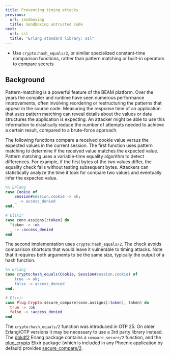 ```yaml
---
title: Preventing timing attacks
previous:
  url: sandboxing
  title: Sandboxing untrusted code
next:
  url: ssl
  title: "Erlang standard library: ssl"
---
```


* Use `crypto:hash_equals/2`, or similar specialized constant-time comparison functions, rather than pattern matching or built-in operators to compare secrets


## Background

Pattern-matching is a powerful feature of the BEAM platform. Over the years the compiler and runtime have seen numerous performance improvements, often involving reordering or restructuring the patterns that appear in the source code. Measuring the response time of an application that uses pattern matching can reveal details about the values or data structures the application is expecting. An attacker might be able to use this information to drastically reduce the number of attempts needed to achieve a certain result, compared to a brute-force approach.

The following functions compare a received cookie value versus the expected values in the current session. The first function uses pattern matching to determine if the received value matches the expected value. Pattern matching uses a variable-time equality algorithm to detect differences. For example, if the first bytes of the two values differ, the equality check fails without testing subsequent bytes. Attackers can statistically analyze the time it took for compare two values and eventually infer the expected value.

```erlang
%% Erlang
case Cookie of
    Session#session.cookie -> ok;
    _ -> access_denied
end.
```

```elixir
# Elixir
case conn.assigns[:token] do
  ^token -> :ok
  _ -> :access_denied
end
```

The second implementation uses `crypto:hash_equals/2`. The check avoids comparison shortcuts that would leave it vulnerable to timing attacks. Note that it requires both arguments to be the same size, typically the output of a hash function.

```erlang
%% Erlang
case crypto:hash_equals(Cookie, Session#session.cookie) of
    true -> ok;
    false -> access_denied
end.
```

```elixir
# Elixir
case Plug.Crypto.secure_compare(conn.assigns[:token], token) do
  true -> :ok
  false -> :access_denied
end
```

The `crypto:hash_equals/2` function was introduced in OTP 25. On older Erlang/OTP versions it may be necessary to use a 3rd party library instead. The [pbkdf2](https://hex.pm/packages/pbkdf2) Erlang package contains a `compare_secure/2` function, and the [plug_crypto](https://hex.pm/packages/plug_crypto) Elixir package (which is included in any Phoenix application by default) provides [secure_compare/2](https://hexdocs.pm/plug_crypto/Plug.Crypto.html#secure_compare/2).
